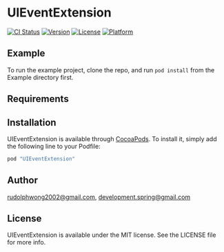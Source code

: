 # UIEventExtension

[![CI Status](http://img.shields.io/travis/rudolphwong2002@gmail.com/UIEventExtension.svg?style=flat)](https://travis-ci.org/rudolphwong2002@gmail.com/UIEventExtension)
[![Version](https://img.shields.io/cocoapods/v/UIEventExtension.svg?style=flat)](http://cocoapods.org/pods/UIEventExtension)
[![License](https://img.shields.io/cocoapods/l/UIEventExtension.svg?style=flat)](http://cocoapods.org/pods/UIEventExtension)
[![Platform](https://img.shields.io/cocoapods/p/UIEventExtension.svg?style=flat)](http://cocoapods.org/pods/UIEventExtension)

## Example

To run the example project, clone the repo, and run `pod install` from the Example directory first.

## Requirements

## Installation

UIEventExtension is available through [CocoaPods](http://cocoapods.org). To install
it, simply add the following line to your Podfile:

```ruby
pod "UIEventExtension"
```

## Author

rudolphwong2002@gmail.com, development.spring@gmail.com

## License

UIEventExtension is available under the MIT license. See the LICENSE file for more info.
